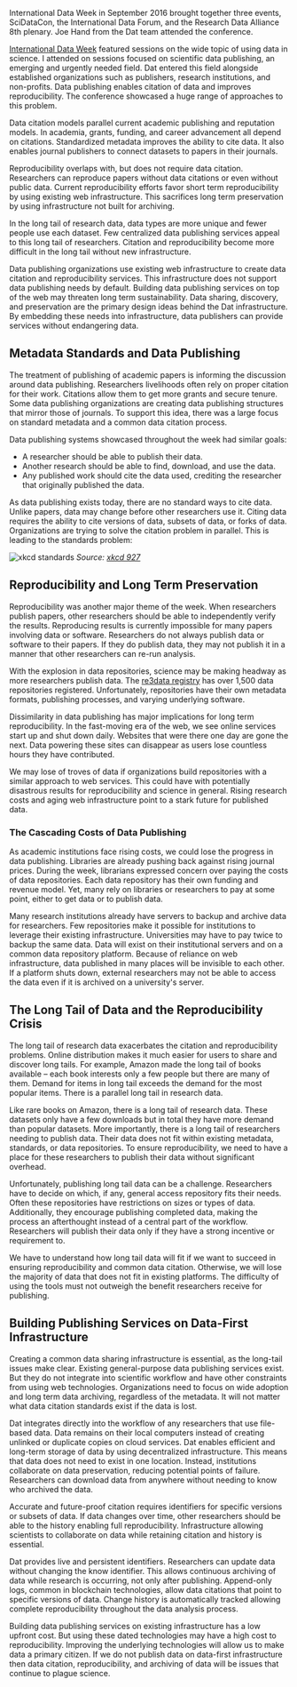 International Data Week in September 2016 brought together three events, SciDataCon, the International Data Forum, and the Research Data Alliance 8th plenary. Joe Hand from the Dat team attended the conference.

[International Data Week](http://internationaldataweek.org) featured sessions on the wide topic of using data in science. I attended on sessions focused on scientific data publishing, an emerging and urgently needed field. Dat entered this field alongside established organizations such as publishers, research institutions, and non-profits. Data publishing enables citation of data and improves reproducibility. The conference showcased a huge range of approaches to this problem.

Data citation models parallel current academic publishing and reputation models. In academia, grants, funding, and career advancement all depend on citations. Standardized metadata improves the ability to cite data. It also enables journal publishers to connect datasets to papers in their journals.

Reproducibility overlaps with, but does not require data citation. Researchers can reproduce papers without data citations or even without public data. Current reproducibility efforts favor short term reproducibility by using existing web infrastructure. This sacrifices long term preservation by using infrastructure not built for archiving.

In the long tail of research data, data types are more unique and fewer people use each dataset. Few centralized data publishing services appeal to this long tail of researchers. Citation and reproducibility become more difficult in the long tail without new infrastructure.

Data publishing organizations use existing web infrastructure to create data citation and reproducibility services. This infrastructure does not support data publishing needs by default. Building data publishing services on top of the web may threaten long term sustainability. Data sharing, discovery, and preservation are the primary design ideas behind the Dat infrastructure. By embedding these needs into infrastructure, data publishers can provide services without endangering data.

## Metadata Standards and Data Publishing

The treatment of publishing of academic papers is informing the discussion around data publishing. Researchers livelihoods often rely on proper citation for their work. Citations allow them to get more grants and secure tenure. Some data publishing organizations are creating data publishing structures that mirror those of journals. To support this idea, there was a large focus on standard metadata and a common data citation process.

Data publishing systems showcased throughout the week had similar goals:

* A researcher should be able to publish their data.
* Another research should be able to find, download, and use the data.
* Any published work should cite the data used, crediting the researcher that originally published the data.

As data publishing exists today, there are no standard ways to cite data. Unlike papers, data may change before other researchers use it. Citing data requires the ability to cite versions of data, subsets of data, or forks of data. Organizations are trying to solve the citation problem in parallel. This is leading to the standards problem:

![xkcd standards](http://imgs.xkcd.com/comics/standards.png)
*Source: [xkcd 927](https://xkcd.com/927/)*

## Reproducibility and Long Term Preservation

Reproducibility was another major theme of the week. When researchers publish papers, other researchers should be able to independently verify the results. Reproducing results is currently impossible for many papers involving data or software. Researchers do not always publish data or software to their papers. If they do publish data, they may not publish it in a manner that other researchers can re-run analysis.

With the explosion in data repositories, science may be making headway as more researchers publish data. The [re3data registry](http://re3data.org) has over 1,500 data repositories registered. Unfortunately, repositories have their own metadata formats, publishing processes, and varying underlying software.

Dissimilarity in data publishing has major implications for long term reproducibility. In the fast-moving era of the web, we see online services start up and shut down daily. Websites that were there one day are gone the next. Data powering these sites can disappear as users lose countless hours they have contributed.

We may lose of troves of data if organizations build repositories with a similar approach to web services. This could have with potentially disastrous results for reproducibility and science in general. Rising research costs and aging web infrastructure point to a stark future for published data.

### The Cascading Costs of Data Publishing

As academic institutions face rising costs, we could lose the progress in data publishing. Libraries are already pushing back against rising journal prices. During the week, librarians expressed concern over paying the costs of data repositories. Each data repository has their own funding and revenue model. Yet, many rely on libraries or researchers to pay at some point, either to get data or to publish data.

Many research institutions already have servers to backup and archive data for researchers. Few repositories make it possible for institutions to leverage their existing infrastructure. Universities may have to pay twice to backup the same data. Data will exist on their institutional servers and on a common data repository platform. Because of reliance on web infrastructure, data published in many places will be invisible to each other. If a platform shuts down, external researchers may not be able to access the data even if it is archived on a university's server.

## The Long Tail of Data and the Reproducibility Crisis

The long tail of research data exacerbates the citation and reproducibility problems. Online distribution makes it much easier for users to share and discover long tails. For example, Amazon made the long tail of books available – each book interests only a few people but there are many of them. Demand for items in long tail exceeds the demand for the most popular items. There is a parallel long tail in research data.

Like rare books on Amazon, there is a long tail of research data. These datasets only have a few downloads but in total they have more demand than popular datasets. More importantly, there is a long tail of researchers needing to publish data. Their data does not fit within existing metadata, standards, or data repositories. To ensure reproducibility, we need to have a place for these researchers to publish their data without significant overhead.

Unfortunately, publishing long tail data can be a challenge. Researchers have to decide on which, if any, general access repository fits their needs. Often these repositories have restrictions on sizes or types of data. Additionally, they encourage publishing completed data, making the process an afterthought instead of a central part of the workflow. Researchers will publish their data only if they have a strong incentive or requirement to.

We have to understand how long tail data will fit if we want to succeed in ensuring reproducibility and common data citation. Otherwise, we will lose the majority of data that does not fit in existing platforms. The difficulty of using the tools must not outweigh the benefit researchers receive for publishing.

## Building Publishing Services on Data-First Infrastructure

Creating a common data sharing infrastructure is essential, as the long-tail issues make clear. Existing general-purpose data publishing services exist. But they do not integrate into scientific workflow and have other constraints from using web technologies. Organizations need to focus on wide adoption and long term data archiving, regardless of the metadata. It will not matter what data citation standards exist if the data is lost.

Dat integrates directly into the workflow of any researchers that use file-based data. Data remains on their local computers instead of creating unlinked or duplicate copies on cloud services. Dat enables efficient and long-term storage of data by using decentralized infrastructure. This means that data does not need to exist in one location. Instead, institutions collaborate on data preservation, reducing potential points of failure. Researchers can download data from anywhere without needing to know who archived the data.

Accurate and future-proof citation requires identifiers for specific versions or subsets of data. If data changes over time, other researchers should be able to the history enabling full reproducibility. Infrastructure allowing scientists to collaborate on data while retaining citation and history is essential.

Dat provides live and persistent identifiers. Researchers can update data without changing the know identifier. This allows continuous archiving of data while research is occurring, not only after publishing. Append-only logs, common in blockchain technologies, allow data citations that point to specific versions of data. Change history is automatically tracked allowing complete reproducibility throughout the data analysis process.

Building data publishing services on existing infrastructure has a low upfront cost. But using these dated technologies may have a high cost to reproducibility. Improving the underlying technologies will allow us to make data a primary citizen. If we do not publish data on data-first infrastructure then data citation, reproducibility, and archiving of data will be issues that continue to plague science.
